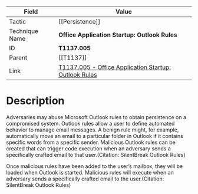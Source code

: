 
|Field|Value|
|---|---|
|Tactic|[[Persistence]]|
|Technique Name|**Office Application Startup: Outlook Rules**|
|ID|**T1137.005**|
|Parent|[[T1137]]|
|Link|[T1137.005 - Office Application Startup: Outlook Rules](https://attack.mitre.org/techniques/T1137/005)|

# Description

Adversaries may abuse Microsoft Outlook rules to obtain persistence on a compromised system. Outlook rules allow a user to define automated behavior to manage email messages. A benign rule might, for example, automatically move an email to a particular folder in Outlook if it contains specific words from a specific sender. Malicious Outlook rules can be created that can trigger code execution when an adversary sends a specifically crafted email to that user.(Citation: SilentBreak Outlook Rules)

Once malicious rules have been added to the user’s mailbox, they will be loaded when Outlook is started. Malicious rules will execute when an adversary sends a specifically crafted email to the user.(Citation: SilentBreak Outlook Rules)